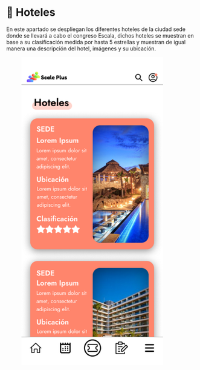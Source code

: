 # 🏨 Hoteles

En este apartado se despliegan los diferentes hoteles de la ciudad sede donde se llevará a cabo el congreso Escala, dichos hoteles se muestran en base a su clasificación medida por hasta 5 estrellas y muestran de igual manera una descripción del hotel, imágenes y su ubicación.

<figure><img src="../.gitbook/assets/iPhone_14_-_Hoteles.png" alt="" width="375"><figcaption></figcaption></figure>
